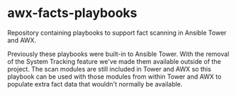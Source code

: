 # awx-facts-playbooks
Repository containing playbooks to support fact scanning in Ansible Tower and AWX.

Previously these playbooks were built-in to Ansible Tower. With the removal of the System Tracking feature we've made
them available outside of the project. The scan modules are still included in Tower and AWX so this playbook can be used
with those modules from within Tower and AWX to populate extra fact data that wouldn't normally be available.
